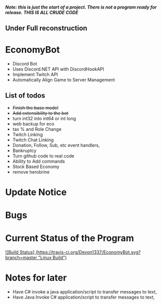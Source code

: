 ##### Note: this is just the start of a project.  There is not a program ready for release.  THIS IS ALL CRUDE CODE

## Under Full reconstruction

# EconomyBot

- Discord Bot
- Uses Discord.NET API with DiscordHookAPI
- Implement Twitch API
- Automatically Align Game to Server Management

## List of todos

- ~~Finish the base model~~
- ~~Add extensibility to the bot~~
- turn int32 into int64 or int long
- web backup for eco
- tax % and Role Change
- Twitch Linking
- Twitch Chat Linking
- Donation, Follow, Sub, etc event handlers,
- Bankruptcy
- Turn github code to real code
- Ability to Add commands
- Stock Based Economy
- remove herobrine 

# Update Notice

# Bugs

# Current Status of the Program
[![Build Status] (https://travis-ci.org/Devon1337/EconomyBot.svg?branch=master "Linux Build")](https://travis-ci.org/Devon1337/EconomyBot/builds/)

# Notes for later
- Have C# invoke a java application/script to transfer messages to text,
- Have Java Invoke C# application/script to transfer messages to text,

